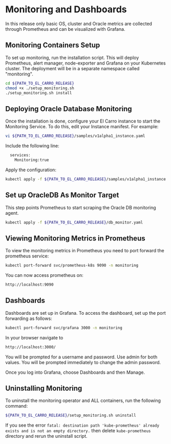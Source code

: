 # Monitoring and Dashboards

In this release only basic OS, cluster and Oracle metrics are collected
through Prometheus and can be visualized with Grafana.

## Monitoring Containers Setup

To set up monitoring, run the installation script. This will deploy Prometheus,
alert manager, node-exporter and Grafana on your Kubernetes cluster. The
deployment will be in a separate namespace called "monitoring".

```sh
cd ${PATH_TO_EL_CARRO_RELEASE}
chmod +x ./setup_monitoring.sh
./setup_monitoring.sh install
```

## Deploying Oracle Database Monitoring

Once the installation is done, configure your El Carro instance to start the
Monitoring Service. To do this, edit your Instance manifest. For example:

```sh
vi ${PATH_TO_EL_CARRO_RELEASE}/samples/v1alpha1_instance.yaml
```

Include the following line:

```sh
  services:
    Monitoring:true
```

Apply the configuration:

```sh
kubectl apply -f ${PATH_TO_EL_CARRO_RELEASE}/samples/v1alpha1_instance.yaml -n $NS
```

## Set up OracleDB As Monitor Target

This step points Prometheus to start scraping the Oracle DB monitoring agent.

```sh
kubectl apply -f ${PATH_TO_EL_CARRO_RELEASE}/db_monitor.yaml
```

## Viewing Monitoring Metrics in Prometheus

To view the monitoring metrics in Prometheus you need to port forward the
prometheus service:

```sh
kubectl port-forward svc/prometheus-k8s 9090 -n monitoring
```

You can now access prometheus on:

```sh
http://localhost:9090
```

## Dashboards

Dashboards are set up in Grafana. To access the dashboard, set up the port
forwarding as follows:

```sh
kubectl port-forward svc/grafana 3000 -n monitoring
```

In your browser navigate to

```sh
http://localhost:3000/
```

You will be prompted for a username and password. Use admin for both values. You
will be prompted immediately to change the admin password.

Once you log into Grafana, choose Dashboards and then Manage.


## Uninstalling Monitoring

To uninstall the monitoring operator and ALL containers, run the
following command:

```sh
${PATH_TO_EL_CARRO_RELEASE}/setup_monitoring.sh uninstall
```
If you see the error
`fatal: destination path 'kube-prometheus' already exists and is not an empty directory.`
then delete `kube-prometheus` directory and rerun the uninstall script.
